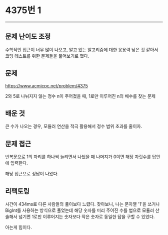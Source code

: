 # 4375번 1

---

## 문제 난이도 조정

수학적인 접근이 너무 많이 나오고,
알고 있는 알고리즘에 대한 응용력 낮은 것 같아서
코딩 테스트를 위한 문제들을 풀어보기로 했다.

## 문제

https://www.acmicpc.net/problem/4375

2와 5로 나눠지지 않는 정수 n이 주어졌을 때,
1로만 이루어진 n의 배수를 찾는 문제

## 배운 것

큰 수가 나오는 경우, 모듈러 연산을 적극 활용해서 정수 범위 초과를 줄이자.

## 문제 접근

반복문으로 1의 자리를 하나씩 늘리면서 나눴을 때 나머지가 0이면
해당 자릿수를 답안에 입력한다.

해당 접근으로 정답이 나왔다.

## 리팩토링

시간이 434ms로 다른 사람들의 풀이보다 느렸다.
찾아보니, 나는 문자열 '1'을 쓰거나 BigInt를 사용하는 방식으로 풀었는데
해당 숫자를 미리 주어진 수를 법으로 모듈러 산술해서 넘기면
1로만 이루어지는 숫자보다 작은 숫자로 동일한 답을 구할 수 있었다.

아는게 힘이다.
